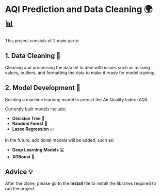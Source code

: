 # AQI Prediction and Data Cleaning 🌍📊

This project consists of 2 main parts:

## 1. Data Cleaning 🧹

Cleaning and processing the dataset to deal with issues such as missing values, outliers, and formatting the data to make it ready for model training.

## 2. Model Development 🤖

Building a machine learning model to predict the Air Quality Index (AQI).

Currently built models include:
- **Decision Tree** 🌳
- **Random Forest** 🌲
- **Lasso Regression** 📈

In the future, additional models will be added, such as:
- **Deep Learning Models** 💻
- **XGBoost** 🚀

## Advice 💡

After the clone, please go to the **Install** file to install the libraries required to run the project.
